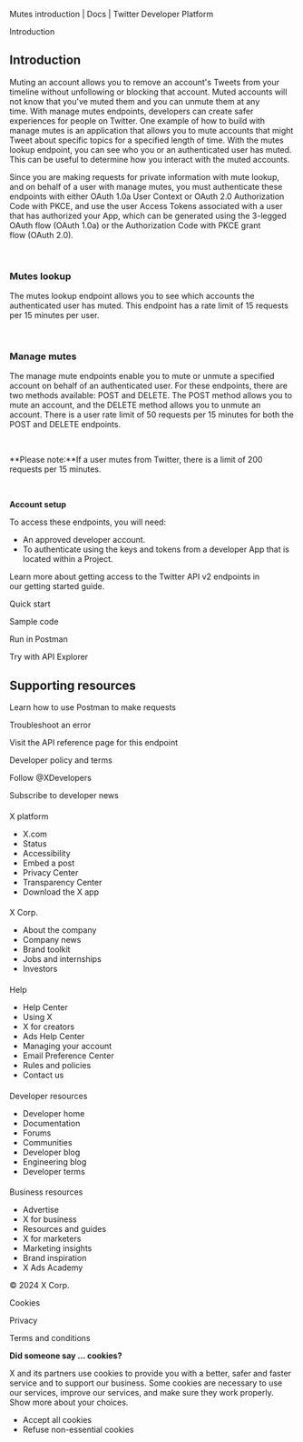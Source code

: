 



Mutes introduction | Docs | Twitter Developer Platform 





































































































Introduction






Introduction
------------


Muting an account allows you to remove an account's Tweets from your timeline without unfollowing or blocking that account. Muted accounts will not know that you've muted them and you can unmute them at any time. With manage mutes endpoints, developers can create safer experiences for people on Twitter. One example of how to build with manage mutes is an application that allows you to mute accounts that might Tweet about specific topics for a specified length of time. With the mutes lookup endpoint, you can see who you or an authenticated user has muted. This can be useful to determine how you interact with the muted accounts. 


Since you are making requests for private information with mute lookup, and on behalf of a user with manage mutes, you must authenticate these endpoints with either OAuth 1.0a User Context or OAuth 2.0 Authorization Code with PKCE, and use the user Access Tokens associated with a user that has authorized your App, which can be generated using the 3-legged OAuth flow (OAuth 1.0a) or the Authorization Code with PKCE grant flow (OAuth 2.0).


 


### Mutes lookup


The mutes lookup endpoint allows you to see which accounts the authenticated user has muted. This endpoint has a rate limit of 15 requests per 15 minutes per user.


 


### Manage mutes


The manage mute endpoints enable you to mute or unmute a specified account on behalf of an authenticated user. For these endpoints, there are two methods available: POST and DELETE. The POST method allows you to mute an account, and the DELETE method allows you to unmute an account. There is a user rate limit of 50 requests per 15 minutes for both the POST and DELETE endpoints.


 


**Please note:**If a user mutes from Twitter, there is a limit of 200 requests per 15 minutes.


 











**Account setup**


To access these endpoints, you will need:


* An approved developer account.
* To authenticate using the keys and tokens from a developer App that is located within a Project.


Learn more about getting access to the Twitter API v2 endpoints in our getting started guide.












Quick start


Sample code


Run in Postman


Try with API Explorer

















Supporting resources
--------------------






Learn how to use Postman to make requests


Troubleshoot an error


Visit the API reference page for this endpoint

























Developer policy and terms


Follow @XDevelopers


Subscribe to developer news












#### 
 X platform


* X.com
* Status
* Accessibility
* Embed a post
* Privacy Center
* Transparency Center
* Download the X app




#### 
 X Corp.


* About the company
* Company news
* Brand toolkit
* Jobs and internships
* Investors




#### 
 Help


* Help Center
* Using X
* X for creators
* Ads Help Center
* Managing your account
* Email Preference Center
* Rules and policies
* Contact us




#### 
 Developer resources


* Developer home
* Documentation
* Forums
* Communities
* Developer blog
* Engineering blog
* Developer terms




#### 
 Business resources


* Advertise
* X for business
* Resources and guides
* X for marketers
* Marketing insights
* Brand inspiration
* X Ads Academy









 © 2024 X Corp.
 


Cookies


Privacy


Terms and conditions






















**Did someone say … cookies?**  
  


 X and its partners use cookies to provide you with a better, safer and
 faster service and to support our business. Some cookies are necessary to use
 our services, improve our services, and make sure they work properly.
 Show more about your choices.


 




* Accept all cookies
* Refuse non-essential cookies















